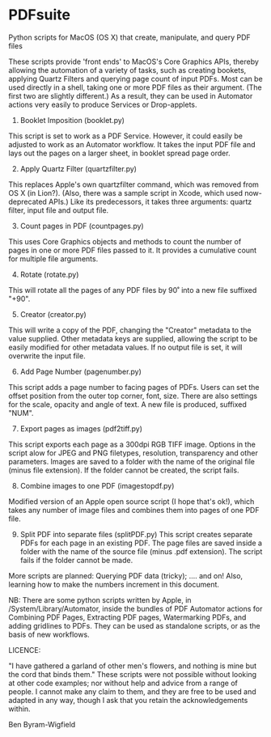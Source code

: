 # PDFsuite
Python scripts for MacOS (OS X) that create, manipulate, and query PDF files

These scripts provide 'front ends' to MacOS's Core Graphics APIs, thereby allowing the automation of a variety of tasks, such as creating bookets, applying Quartz Filters and querying page count of input PDFs. Most can be used directly in a shell, taking one or more PDF files as their argument. (The first two are slightly different.) As a result, they can be used in Automator actions very easily to produce Services or Drop-applets.

1. Booklet Imposition (booklet.py)

This script is set to work as a PDF Service. However, it could easily be adjusted to work as an Automator workflow. It takes the input PDF file and lays out the pages on a larger sheet, in booklet spread page order.

2. Apply Quartz Filter (quartzfilter.py)

This replaces Apple's own quartzfilter command, which was removed from OS X (in Lion?). (Also, there was a sample script in Xcode, which used now-deprecated APIs.) Like its predecessors, it takes three arguments: quartz filter, input file and output file.

3. Count pages in PDF (countpages.py)

This uses Core Graphics objects and methods to count the number of pages in one or more PDF files passed to it. It provides a cumulative count for multiple file arguments.

4. Rotate (rotate.py)

This will rotate all the pages of any PDF files by 90˚ into a new file suffixed "+90".

5. Creator (creator.py)

This will write a copy of the PDF, changing the "Creator" metadata to the value supplied. Other metadata keys are supplied, allowing the script to be easily modified for other metadata values. If no output file is set, it will overwrite the input file.

6. Add Page Number (pagenumber.py)

This script adds a page number to facing pages of PDFs. Users can set the offset position from the outer top corner, font, size. There are also settings for the scale, opacity and angle of text. A new file is produced, suffixed "NUM".

7. Export pages as images (pdf2tiff.py)

This script exports each page as a 300dpi RGB TIFF image. Options in the script alow for JPEG and PNG filetypes, resolution, transparency and other parameters. Images are saved to a folder with the name of the original file (minus file extension). If the folder cannot be created, the script fails.

8. Combine images to one PDF (imagestopdf.py)

Modified version of an Apple open source script (I hope that's ok!), which takes any number of image files and combines them into pages of one PDF file. 

9. Split PDF into separate files (splitPDF.py)
This script creates separate PDFs for each page in an existing PDF. The page files are saved inside a folder with the name of the source file (minus .pdf extension). The script fails if the folder cannot be made.

More scripts are planned: Querying PDF data (tricky); .... and on! Also, learning how to make the numbers increment in this document.

NB:
There are some python scripts written by Apple, in /System/Library/Automator, inside the bundles of PDF Automator actions for Combining PDF Pages, Extracting PDF pages, Watermarking PDFs, and adding gridlines to PDFs. They can be used as standalone scripts, or as the basis of new workflows.

LICENCE:

"I have gathered a garland of other men's flowers, and nothing is mine but the cord that binds them." These scripts were not possible without looking at other code examples; nor without help and advice from a range of people. I cannot make any claim to them, and they are free to be used and adapted in any way, though I ask that you retain the acknowledgements within. 

Ben Byram-Wigfield
